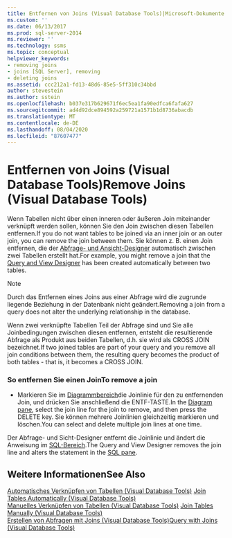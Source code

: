 ```yaml
---
title: Entfernen von Joins (Visual Database Tools)|Microsoft-Dokumente
ms.custom: ''
ms.date: 06/13/2017
ms.prod: sql-server-2014
ms.reviewer: ''
ms.technology: ssms
ms.topic: conceptual
helpviewer_keywords:
- removing joins
- joins [SQL Server], removing
- deleting joins
ms.assetid: ccc212a1-fd13-48d6-85e5-5ff310c34bbd
author: stevestein
ms.author: sstein
ms.openlocfilehash: b037e317b629671f6ec5ea1fa90edfca6fafa627
ms.sourcegitcommit: ad4d92dce894592a259721a1571b1d8736abacdb
ms.translationtype: MT
ms.contentlocale: de-DE
ms.lasthandoff: 08/04/2020
ms.locfileid: "87607477"
---
```

# <a name="remove-joins-visual-database-tools"></a><span data-ttu-id="02d06-102">Entfernen von Joins (Visual Database Tools)</span><span class="sxs-lookup"><span data-stu-id="02d06-102">Remove Joins (Visual Database Tools)</span></span>
  <span data-ttu-id="02d06-103">Wenn Tabellen nicht über einen inneren oder äußeren Join miteinander verknüpft werden sollen, können Sie den Join zwischen diesen Tabellen entfernen.</span><span class="sxs-lookup"><span data-stu-id="02d06-103">If you do not want tables to be joined via an inner join or an outer join, you can remove the join between them.</span></span> <span data-ttu-id="02d06-104">Sie können z. B. einen Join entfernen, die der [Abfrage- und Ansicht-Designer](visual-database-tools.md) automatisch zwischen zwei Tabellen erstellt hat.</span><span class="sxs-lookup"><span data-stu-id="02d06-104">For example, you might remove a join that the [Query and View Designer](visual-database-tools.md) has been created automatically between two tables.</span></span>  
  
> [!NOTE]  
>  <span data-ttu-id="02d06-105">Durch das Entfernen eines Joins aus einer Abfrage wird die zugrunde liegende Beziehung in der Datenbank nicht geändert.</span><span class="sxs-lookup"><span data-stu-id="02d06-105">Removing a join from a query does not alter the underlying relationship in the database.</span></span>  
  
 <span data-ttu-id="02d06-106">Wenn zwei verknüpfte Tabellen Teil der Abfrage sind und Sie alle Joinbedingungen zwischen diesen entfernen, entsteht die resultierende Abfrage als Produkt aus beiden Tabellen, d.h. sie wird als CROSS JOIN bezeichnet.</span><span class="sxs-lookup"><span data-stu-id="02d06-106">If two joined tables are part of your query and you remove all join conditions between them, the resulting query becomes the product of both tables - that is, it becomes a CROSS JOIN.</span></span>  
  
### <a name="to-remove-a-join"></a><span data-ttu-id="02d06-107">So entfernen Sie einen Join</span><span class="sxs-lookup"><span data-stu-id="02d06-107">To remove a join</span></span>  
  
-   <span data-ttu-id="02d06-108">Markieren Sie im [Diagrammbereich](diagram-pane-visual-database-tools.md)die Joinlinie für den zu entfernenden Join, und drücken Sie anschließend die ENTF-TASTE.</span><span class="sxs-lookup"><span data-stu-id="02d06-108">In the [Diagram pane](diagram-pane-visual-database-tools.md), select the join line for the join to remove, and then press the DELETE key.</span></span> <span data-ttu-id="02d06-109">Sie können mehrere Joinlinien gleichzeitig markieren und löschen.</span><span class="sxs-lookup"><span data-stu-id="02d06-109">You can select and delete multiple join lines at one time.</span></span>  
  
 <span data-ttu-id="02d06-110">Der Abfrage- und Sicht-Designer entfernt die Joinlinie und ändert die Anweisung im [SQL-Bereich](sql-pane-visual-database-tools.md).</span><span class="sxs-lookup"><span data-stu-id="02d06-110">The Query and View Designer removes the join line and alters the statement in the [SQL pane](sql-pane-visual-database-tools.md).</span></span>  
  
## <a name="see-also"></a><span data-ttu-id="02d06-111">Weitere Informationen</span><span class="sxs-lookup"><span data-stu-id="02d06-111">See Also</span></span>  
 <span data-ttu-id="02d06-112">[Automatisches Verknüpfen von Tabellen &#40;Visual Database Tools&#41;](join-tables-automatically-visual-database-tools.md) </span><span class="sxs-lookup"><span data-stu-id="02d06-112">[Join Tables Automatically &#40;Visual Database Tools&#41;](join-tables-automatically-visual-database-tools.md) </span></span>  
 <span data-ttu-id="02d06-113">[Manuelles Verknüpfen von Tabellen &#40;Visual Database Tools&#41;](join-tables-manually-visual-database-tools.md) </span><span class="sxs-lookup"><span data-stu-id="02d06-113">[Join Tables Manually &#40;Visual Database Tools&#41;](join-tables-manually-visual-database-tools.md) </span></span>  
 [<span data-ttu-id="02d06-114">Erstellen von Abfragen mit Joins &#40;Visual Database Tools&#41;</span><span class="sxs-lookup"><span data-stu-id="02d06-114">Query with Joins &#40;Visual Database Tools&#41;</span></span>](query-with-joins-visual-database-tools.md)  
  
  
